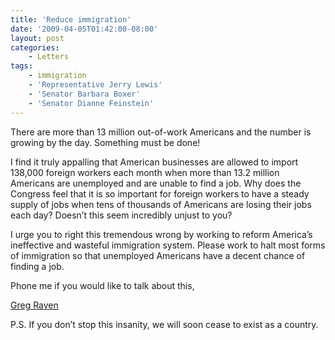 ```yaml
---
title: 'Reduce immigration'
date: '2009-04-05T01:42:00-08:00'
layout: post
categories:
    - Letters
tags:
    - immigration
    - 'Representative Jerry Lewis'
    - 'Senator Barbara Boxer'
    - 'Senator Dianne Feinstein'
---
```


There are more than 13 million out-of-work Americans and the number is growing by the day. Something must be done!

I find it truly appalling that American businesses are allowed to import 138,000 foreign workers each month when more than 13.2 million Americans are unemployed and are unable to find a job. Why does the Congress feel that it is so important for foreign workers to have a steady supply of jobs when tens of thousands of Americans are losing their jobs each day? Doesn’t this seem incredibly unjust to you?

I urge you to right this tremendous wrong by working to reform America’s ineffective and wasteful immigration system. Please work to halt most forms of immigration so that unemployed Americans have a decent chance of finding a job.

Phone me if you would like to talk about this,

[Greg Raven](https://www.gregraven.org/)

P.S. If you don’t stop this insanity, we will soon cease to exist as a country.
